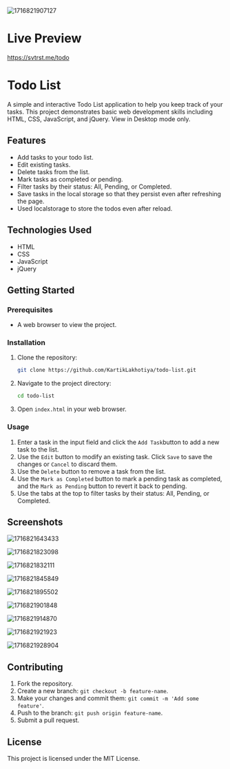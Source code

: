 ![1716821907127](image/README/1716821907127.png)

# Live Preview

https://svtrst.me/todo

# Todo List

A simple and interactive Todo List application to help you keep track of your tasks. This project demonstrates basic web development skills including HTML, CSS, JavaScript, and jQuery. View in Desktop mode only.

## Features

- Add tasks to your todo list.
- Edit existing tasks.
- Delete tasks from the list.
- Mark tasks as completed or pending.
- Filter tasks by their status: All, Pending, or Completed.
- Save tasks in the local storage so that they persist even after refreshing the page.
- Used localstorage to store the todos even after reload.

## Technologies Used

- HTML
- CSS
- JavaScript
- jQuery

## Getting Started

### Prerequisites

- A web browser to view the project.

### Installation

1. Clone the repository:

   ```sh
   git clone https://github.com/KartikLakhotiya/todo-list.git
   ```
2. Navigate to the project directory:

   ```sh
   cd todo-list
   ```
3. Open `index.html` in your web browser.

### Usage

1. Enter a task in the input field and click the `Add Task`button to add a new task to the list.
2. Use the `Edit` button to modify an existing task. Click `Save` to save the changes or `Cancel` to discard them.
3. Use the `Delete` button to remove a task from the list.
4. Use the `Mark as Completed` button to mark a pending task as completed, and the `Mark as Pending` button to revert it back to pending.
5. Use the tabs at the top to filter tasks by their status: All, Pending, or Completed.

## Screenshots

![1716821643433](image/README/1716821643433.png)

![1716821823098](image/README/1716821823098.png)

![1716821832111](image/README/1716821832111.png)

![1716821845849](image/README/1716821845849.png)

![1716821895502](image/README/1716821895502.png)

![1716821901848](image/README/1716821901848.png)

![1716821914870](image/README/1716821914870.png)

![1716821921923](image/README/1716821921923.png)

![1716821928904](image/README/1716821928904.png)

## Contributing

1. Fork the repository.
2. Create a new branch: `git checkout -b feature-name`.
3. Make your changes and commit them: `git commit -m 'Add some feature'`.
4. Push to the branch: `git push origin feature-name`.
5. Submit a pull request.

## License

This project is licensed under the MIT License.
